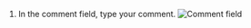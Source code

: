 1. In the comment field, type your comment.
   ![Comment field](/assets/images/help/pull_requests/comment-field.png)
